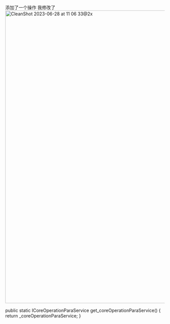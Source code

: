 添加了一个操作
我修改了
<img width="921" alt="CleanShot 2023-06-28 at 11 06 33@2x" src="https://github.com/oqq5518/sfs-/assets/4516065/ffbe2fd6-9108-420f-b110-c7ef6e2d8f26">

  public static ICoreOperationParaService get_coreOperationParaService() {
        return _coreOperationParaService;
    }
